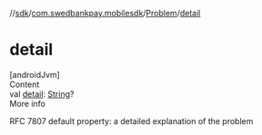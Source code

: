 //[sdk](../../../index.md)/[com.swedbankpay.mobilesdk](../index.md)/[Problem](index.md)/[detail](detail.md)



# detail  
[androidJvm]  
Content  
val [detail](detail.md): [String](https://kotlinlang.org/api/latest/jvm/stdlib/kotlin/-string/index.html)?  
More info  


RFC 7807 default property: a detailed explanation of the problem

  




